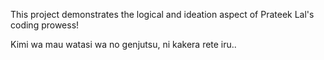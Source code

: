 This project demonstrates the logical and ideation aspect of Prateek Lal's coding prowess!

Kimi wa mau watasi wa no genjutsu, ni kakera rete iru..
